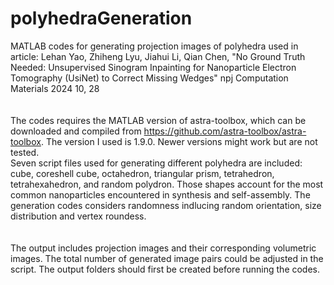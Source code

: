 # polyhedraGeneration
MATLAB codes for generating projection images of polyhedra used in article: Lehan Yao, Zhiheng Lyu, Jiahui Li, Qian Chen, "No Ground Truth Needed: Unsupervised Sinogram Inpainting for Nanoparticle Electron Tomography (UsiNet) to Correct Missing Wedges" npj Computation Materials 2024 10, 28  
<br/><br/>
The codes requires the MATLAB version of astra-toolbox, which can be downloaded and compiled from https://github.com/astra-toolbox/astra-toolbox. The version I used is 1.9.0. Newer versions might work but are not tested.  
Seven script files used for generating different polyhedra are included: cube, coreshell cube, octahedron, triangular prism, tetrahedron, tetrahexahedron, and random polydron. Those shapes account for the most common nanoparticles encountered in synthesis and self-assembly. The generation codes considers randomness indlucing random orientation, size distribution and vertex roundess.  
<br/><br/>
The output includes projection images and their corresponding volumetric images. The total number of generated image pairs could be adjusted in the script. The output folders should first be created before running the codes.  
